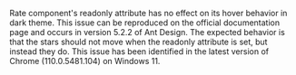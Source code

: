 Rate component's readonly attribute has no effect on its hover behavior in dark theme. This issue can be reproduced on the official documentation page and occurs in version 5.2.2 of Ant Design. The expected behavior is that the stars should not move when the readonly attribute is set, but instead they do. This issue has been identified in the latest version of Chrome (110.0.5481.104) on Windows 11.
